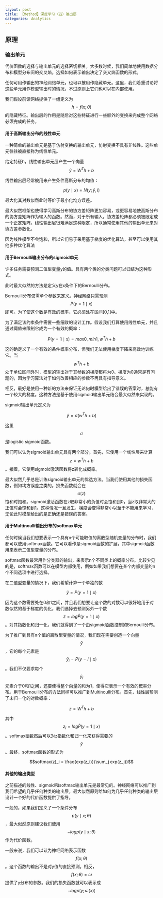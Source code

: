 ```yaml
---
layout: post
title: 【Method】深度学习（四）输出层
categories: Analytics
---
```


## 原理

### 输出单元

代价函数的选择与输出单元的选择密切相关。大多数时候，我们简单地使用数据分布和模型分布间的交叉熵。选择如何表示输出决定了交叉熵函数的形式。

任何可用作输出的神经网络单元，也可以被用作隐藏单元。这里，我们着重讨论将这些单元用作模型输出时的情况，不过原则上它们也可以在内部使用。

我们假设前馈网络提供了一组定义为$$h=f(x;\theta)$$的隐藏特征。输出层的作用是随后对这些特征进行一些额外的变换来完成整个网络必须完成的任务。

#### 用于高斯输出分布的线性单元

一种简单的输出单元是基于仿射变换的输出单元，仿射变换不具有非线性。这些单元往往被直接称为线性单元。

给定特征h，线性输出单元层产生一个向量$$\hat{y} = W^T h +b$$

线性输出层经常被用来产生条件高斯分布的均值：

$$p(y \mid x) = N(y; \hat{y}, I)$$

最大化其对数似然此时等价于最小化均方误差。

最大似然框架也使得学习高斯分布的协方差矩阵更加容易，或更容易地使高斯分布的协方差矩阵作为输入的函数。然而，对于所有输入，协方差矩阵都必须被限定成一个正定矩阵。线性输出层很难满足这种限定，所以通常使用其他的输出单元来对协方差参数化。

因为线性模型不会饱和，所以它们易于采用基于梯度的优化算法，甚至可以使用其他多种优化算法

#### 用于Bernoulli输出分布的sigmoid单元

许多任务需要预测二值型变量y的值。具有两个类的分类问题可以归结为这种形式。

此时最大似然的方法是定义y在x条件下的Bernoulli分布。

Bernoulli分布仅需单个参数来定义。神经网络只需预测$$P(y=1 \mid x)$$即可。为了使这个数是有效的概率，它必须处在区间[0,1]中。

为了满足该约束条件需要一些细致的设计工作。假设我们打算使用线性单元，并且通过阈值来限制它成为一个有效的概率：

$$P(y=1 \mid x) = max{0, min{1, w^Th +b}}$$

这的确定义了一个有效的条件概率分布，但我们无法使用梯度下降来高效地训练它。当$$w^Th +b$$处于单位区间外时，模型的输出对于其参数的梯度都将为0。梯度为0通常是有问题的，因为学习算法对于如何改善相应的参数不再具有指导意义。

相反，最好是使用一种新的方法来保证无论何时模型给出了错误的答案时，总能有一个较大的梯度。这种方法是基于使用sigmoid输出单元结合最大似然来实现的。

sigmoid输出单元定义为

$$\hat{y} = \sigma(w^T h +b)$$

这里$$\sigma$$是logistic sigmoid函数。

我们可以认为sigmoid输出单元具有两个部分。首先，它使用一个线性层来计算$$z=w^T h + b$$。接着，它使用sigmoid激活函数将z转化成概率。

最大似然几乎总是训练sigmoid输出单元的优选方法。当我们使用其他的损失函数，例如均方误差之类的，损失函数就会在$$\sigma(z)$$饱和时饱和。sigmoid激活函数在z取非常小的负值时会饱和到0，当z取非常大的正值时会饱和到1。这种情况一旦发生，梯度会变得非常小以至于不能用来学习，无论此时模型给出的是正确还是错误的答案。


#### 用于Multinoulli输出分布的softmax单元

任何时候当我们想要表示一个具有n个可能取值的离散型随机变量的分布时，我们都可以使用softmax函数。它可以看作是sigmoid函数的扩展，其中sigmoid函数用来表示二值型变量的分布。

softmax函数最常用作分类器的输出，来表示n个不同类上的概率分布。比较少见的是，softmax函数可以在模型内部使用，例如如果我们想要在某个内部变量的n个不同选项中进行选择。

在二值型变量的情况下，我们希望计算一个单独的数

$$\hat{y} = P(y=1 \mid x)$$

因为这个数需要处在0和1之间，并且我们想要让这个数的对数可以很好地用于对数似然的基于梯度的优化，我们选择去预测另外一个数 $$z= log \hat{P}(y=1 \mid x)$$。对其指数化和归一化，我们就得到了一个由sigmoid函数控制的Bernoulli分布。

为了推广到具有n个值的离散型变量的情况，我们现在需要创造一个向量$$\hat{y}$$，它的每个元素是$$\hat{y}_i = P(y=i \mid x)$$。我们不仅要求每个$$\hat{y}_i$$元素介于0和1之间，还要使得整个向量的和为1，使得它表示一个有效的概率分布。用于Bernoulli分布的方法同样可以推广到Multinoulli分布。首先，线性层预测了未归一化的对数概率：

$$z=W^T h +b$$

其中$$z_i = log \hat{P} (y=1 \mid x)$$。softmax函数然后可以对z指数化和归一化来获得需要的$$\hat{y}$$。最终，softmax函数的形式为

$$softmax(z)_i = \frac{exp(z_i)}{\sum_j exp(z_j)}$$

#### 其他的输出类型

之前描述的线性、sigmoid和softmax输出单元是最常见的。神经网络可以推广到我们希望的几乎任何种类的输出层。最大似然原则给如何为几乎任何种类的输出层设计一个好的代价函数提供了指导。

一般的，如果我们定义了一个条件分布$$p(y \mid x; \theta)$$，最大似然原则建议我们使用$$-log p(y \mid x; \theta)$$作为代价函数。

一般来说，我们可以认为神经网络表示函数$$f(x; \theta)$$。这个函数的输出不是对y值的直接预测。相反，$$f(x; \theta) = \omega$$ 提供了y分布的参数。我们的损失函数就可以表示成$$-log p(y; \omega (x))$$